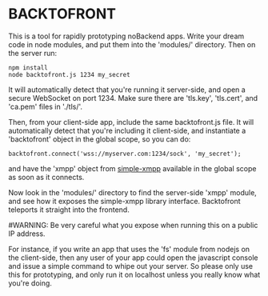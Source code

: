 # BACKTOFRONT

This is a tool for rapidly prototyping noBackend apps. Write your dream code in node modules, and put them into the 'modules/' directory. Then on the server run:

    npm install
    node backtofront.js 1234 my_secret

It will automatically detect that you're running it server-side, and open a secure WebSocket on port 1234. Make sure there are 'tls.key', 'tls.cert', and 'ca.pem' files in './tls/'.

Then, from your client-side app, include the same backtofront.js file. It will automatically detect that you're including it client-side, and instantiate a 'backtofront' object in the global scope, so you can do:

    backtofront.connect('wss://myserver.com:1234/sock', 'my_secret');

and have the 'xmpp' object from
[simple-xmpp](https://github.com/simple-xmpp/node-simple-xmpp/#example)
available in the global scope as soon as it connects.

Now look in the 'modules/' directory to find the server-side 'xmpp' module, and see how it exposes the simple-xmpp library interface. Backtofront teleports it straight into the frontend.

#WARNING: Be very careful what you expose when running this on a public IP address.

For instance, if you write an app that uses the 'fs' module from nodejs on the client-side, then any user of your app could open the javascript console and issue a simple command to whipe out your server. So please only use this for prototyping, and only run it on localhost unless you really know what you're doing.

